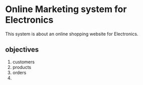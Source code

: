 # Online Marketing system for Electronics

This system is about an online shopping website for Electronics.

## objectives
1. customers
2. products
3. orders
4. 
